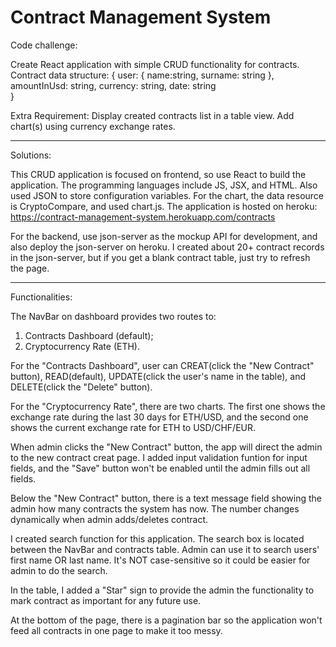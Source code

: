 # Contract Management System

Code challenge:

Create React application with simple CRUD functionality for contracts. Contract data structure:
{
   user: {
      name:string,
      surname: string
   },
   amountInUsd: string,
   currency: string,
   date: string  
}

Extra Requirement:
Display created contracts list in a table view.
Add chart(s) using currency exchange rates.

*****************************************************************

Solutions:

This CRUD application is focused on frontend, so use React to build the application. The programming languages include JS, JSX, and HTML. Also used JSON to store configuration variables. For the chart, the data resource is CryptoCompare, and used chart.js.
The application is hosted on heroku:
https://contract-management-system.herokuapp.com/contracts

For the backend, use json-server as the mockup API for development, and also deploy the json-server on heroku.
I created about 20+ contract records in the json-server, but if you get a blank contract table, just try to refresh the page.

*****************************************************************

Functionalities:

The NavBar on dashboard provides two routes to:
1. Contracts Dashboard (default);
2. Cryptocurrency Rate (ETH).

For the "Contracts Dashboard", user can CREAT(click the "New Contract" button), READ(default), UPDATE(click the user's name in the table), and DELETE(click the "Delete" button).

For the "Cryptocurrency Rate", there are two charts. The first one shows the exchange rate during the last 30 days for ETH/USD, and the second one shows the current exchange rate for ETH to USD/CHF/EUR.

When admin clicks the "New Contract" button, the app will direct the admin to the new contract creat page. I added input validation funtion for input fields, and the "Save" button won't be enabled until the admin fills out all fields.

Below the "New Contract" button, there is a text message field showing the admin how many contracts the system has now. The number changes dynamically when admin adds/deletes contract.

I created search function for this application. The search box is located between the NavBar and contracts table. Admin can use it to search users' first name OR last name. It's NOT case-sensitive so it could be easier for admin to do the search.

In the table, I added a "Star" sign to provide the admin the functionality to mark contract as important for any future use.

At the bottom of the page, there is a pagination bar so the application won't feed all contracts in one page to make it too messy.




